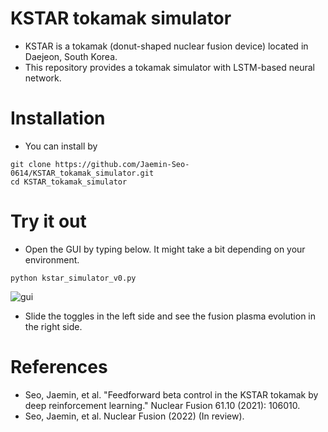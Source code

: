 # KSTAR tokamak simulator
- KSTAR is a tokamak (donut-shaped nuclear fusion device) located in Daejeon, South Korea.
- This repository provides a tokamak simulator with LSTM-based neural network.

# Installation
- You can install by
```
git clone https://github.com/Jaemin-Seo-0614/KSTAR_tokamak_simulator.git
cd KSTAR_tokamak_simulator
```

# Try it out
- Open the GUI by typing below. It might take a bit depending on your environment.
```
python kstar_simulator_v0.py
```
![gui](https://user-images.githubusercontent.com/46472432/165520027-c4f79698-a816-49a3-8e75-fd44985ad95c.png)
- Slide the toggles in the left side and see the fusion plasma evolution in the right side.

# References
- Seo, Jaemin, et al. "Feedforward beta control in the KSTAR tokamak by deep reinforcement learning." Nuclear Fusion 61.10 (2021): 106010.
- Seo, Jaemin, et al. Nuclear Fusion (2022) (In review).

